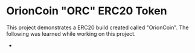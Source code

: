 # OrionCoin "ORC" ERC20 Token

This project demonstrates a ERC20 build created called "OrionCoin". The following was learned while working on this project.

- 
